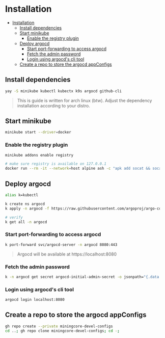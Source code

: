 # Installation

- [Installation](#installation)
  - [Install dependencies](#install-dependencies)
  - [Start minikube](#start-minikube)
    - [Enable the registry plugin](#enable-the-registry-plugin)
  - [Deploy argocd](#deploy-argocd)
    - [Start port-forwarding to access argocd](#start-port-forwarding-to-access-argocd)
    - [Fetch the admin password](#fetch-the-admin-password)
    - [Login using argocd's cli tool](#login-using-argocds-cli-tool)
  - [Create a repo to store the argocd appConfigs](#create-a-repo-to-store-the-argocd-appconfigs)


## Install dependencies
```bash
yay -S minikube kubectl kubectx k9s argocd github-cli
```
> This is guide is written for arch linux (btw). Adjust the dependency installation according to your distro.

## Start minikube
```bash
minikube start --driver=docker
```

### Enable the registry plugin
```bash
minikube addons enable registry

# make sure registry is available on 127.0.0.1
docker run --rm -it --network=host alpine ash -c "apk add socat && socat TCP-LISTEN:5000,reuseaddr,fork TCP:$(minikube ip):5000"
```

## Deploy argocd
```bash
alias k=kubectl

k create ns argocd
k apply -n argocd -f https://raw.githubusercontent.com/argoproj/argo-cd/stable/manifests/install.yaml

# verify
k get all -n argocd
```

### Start port-forwarding to access argocd
```bash
k port-forward svc/argocd-server -n argocd 8080:443
```

> Argocd will be available at https://localhost:8080

### Fetch the admin password
```bash
k -n argocd get secret argocd-initial-admin-secret -o jsonpath="{.data.password}" | base64 -d; echo
```

### Login using argocd's cli tool
```bash
argocd login localhost:8080
```


## Create a repo to store the argocd appConfigs
```bash
gh repo create --private miningcore-devel-configs
cd ..; gh repo clone miningcore-devel-configs; cd -;
```
